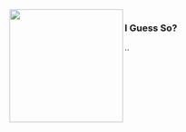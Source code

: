 <img src="https://github.com/user-attachments/assets/67da63e2-6b17-4ba4-818d-5ada086467dc" align="left" width="200"/>
 
### **I Guess So?** 

..


